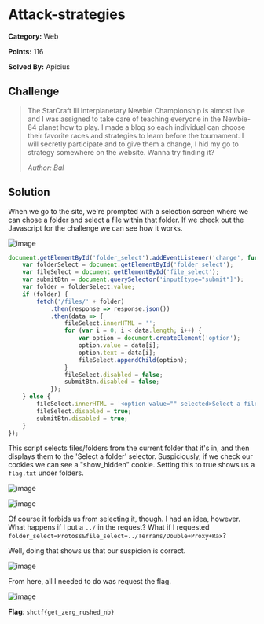 # Attack-strategies
**Category:** Web

**Points:** 116

**Solved By:** Apicius

## Challenge
>The StarCraft III Interplanetary Newbie Championship is almost live and I was assigned to take care of teaching everyone in the Newbie-84 planet how to play. I made a blog so each individual can choose their favorite races and strategies to learn before the tournament. I will secretly participate and to give them a change, I hid my go to strategy somewhere on the website. Wanna try finding it?
>
>*Author: Bal*

## Solution

When we go to the site, we're prompted with a selection screen where we can chose a folder and select a file within that folder. If we check out the Javascript for the challenge we can see how it works.

![image](https://user-images.githubusercontent.com/17153535/233863549-3ec5fead-e639-4a40-95c7-01ab0d997b13.png)

```js
document.getElementById('folder_select').addEventListener('change', function() {
	var folderSelect = document.getElementById('folder_select');
	var fileSelect = document.getElementById('file_select');
	var submitBtn = document.querySelector('input[type="submit"]');
	var folder = folderSelect.value;
	if (folder) {
		fetch('/files/' + folder)
			.then(response => response.json())
			.then(data => {
				fileSelect.innerHTML = '';
				for (var i = 0; i < data.length; i++) {
					var option = document.createElement('option');
					option.value = data[i];
					option.text = data[i];
					fileSelect.appendChild(option);
				}
				fileSelect.disabled = false;
				submitBtn.disabled = false;
			});
	} else {
		fileSelect.innerHTML = '<option value="" selected>Select a file...</option>';
		fileSelect.disabled = true;
		submitBtn.disabled = true;
	}
});
```

This script selects files/folders from the current folder that it's in, and then displays them to the 'Select a folder' selector. Suspiciously, if we check our cookies we can see a "show_hidden" cookie. Setting this to true shows us a `flag.txt` under folders.

![image](https://user-images.githubusercontent.com/17153535/233863465-3e9e8ddf-451f-44b4-900e-b62b66717a95.png)

![image](https://user-images.githubusercontent.com/17153535/233863476-fa3a52e8-acad-4d94-b030-24129126b303.png)

Of course it forbids us from selecting it, though. I had an idea, however. What happens if I put a `../` in the request? What if I requested `folder_select=Protoss&file_select=../Terrans/Double+Proxy+Rax`?

Well, doing that shows us that our suspicion is correct.

![image](https://user-images.githubusercontent.com/17153535/233863530-737203e3-25ac-4515-bdba-5a4b08f801dd.png)

From here, all I needed to do was request the flag.

![image](https://user-images.githubusercontent.com/17153535/233863519-b0738cdc-5ea9-450c-b38a-358a57acb866.png)

**Flag**: `shctf{get_zerg_rushed_nb}`